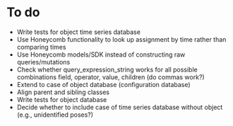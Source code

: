 # To do

* Write tests for object time series database
* Use Honeycomb functionality to look up assignment by time rather than comparing times
* Use Honeycomb models/SDK instead of constructing raw queries/mutations
* Check whether query_expression_string works for all possible combinations field, operator, value, children (do commas work?)
* Extend to case of object database (configuration database)
* Align parent and sibling classes
* Write tests for object database
* Decide whether to include case of time series database without object (e.g., unidentified poses?)
